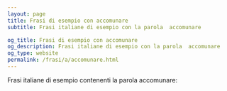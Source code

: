 ```yaml
---
layout: page
title: Frasi di esempio con accomunare 
subtitle: Frasi italiane di esempio con la parola  accomunare

og_title: Frasi di esempio con accomunare 
og_description: Frasi italiane di esempio con la parola  accomunare
og_type: website
permalink: /frasi/a/accomunare.html
---
```


Frasi italiane di esempio contenenti la parola accomunare:


